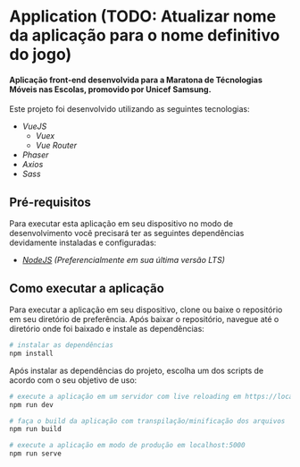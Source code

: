 # Application (TODO: Atualizar nome da aplicação para o nome definitivo do jogo)

#### Aplicação front-end desenvolvida para a Maratona de Técnologias Móveis nas Escolas, promovido por Unicef Samsung.

Este projeto foi desenvolvido utilizando as seguintes tecnologias:
* *VueJS*
	* *Vuex*
	* *Vue Router*
* *Phaser*
* *Axios*
* *Sass*

## Pré-requisitos

Para executar esta aplicação em seu dispositivo no modo de desenvolvimento você precisará ter as seguintes dependências devidamente instaladas e configuradas:
* *<a href="https://nodejs.org/en/" target="_blank">NodeJS</a> (Preferencialmente em sua última versão LTS)*

## Como executar a aplicação

Para executar a aplicação em seu dispositivo, clone ou baixe o repositório em seu diretório de preferência. Após baixar o repositório, navegue até o diretório onde foi baixado e instale as dependências:

``` bash
# instalar as dependências
npm install
```

Após instalar as dependências do projeto, escolha um dos scripts de acordo com o seu objetivo de uso:

``` bash
# execute a aplicação em um servidor com live reloading em https://localhost:8080/
npm run dev

# faça o build da aplicação com transpilação/minificação dos arquivos
npm run build

# execute a aplicação em modo de produção em localhost:5000
npm run serve
```
